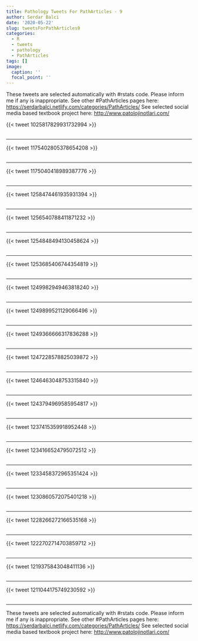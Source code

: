 ```yaml
---
title: Pathology Tweets For PathArticles - 9
author: Serdar Balci
date: '2020-05-22'
slug: tweetsForPathArticles9
categories:
  - R
  - tweets
  - pathology
  - PathArticles
tags: []
image:
  caption: ''
  focal_point: ''
---
```



These tweets are selected automatically with #rstats code. Please inform me if any is inappropriate.
See other #PathArticles pages here: https://serdarbalci.netlify.com/categories/PathArticles/ 
See selected social media based textbook project here: http://www.patolojinotlari.com/

{{< tweet 1025817829931732994 >}}
<br>
<br>
<hr>
{{< tweet 1175402805378654208 >}}
<br>
<br>
<hr>
{{< tweet 1175040418989387776 >}}
<br>
<br>
<hr>
{{< tweet 1258474461935931394 >}}
<br>
<br>
<hr>
{{< tweet 1256540788411871232 >}}
<br>
<br>
<hr>
{{< tweet 1254848494130458624 >}}
<br>
<br>
<hr>
{{< tweet 1253685406744354819 >}}
<br>
<br>
<hr>
{{< tweet 1249982949463818240 >}}
<br>
<br>
<hr>
{{< tweet 1249899521129066496 >}}
<br>
<br>
<hr>
{{< tweet 1249366666317836288 >}}
<br>
<br>
<hr>
{{< tweet 1247228578825039872 >}}
<br>
<br>
<hr>
{{< tweet 1246463048753315840 >}}
<br>
<br>
<hr>
{{< tweet 1243794969585954817 >}}
<br>
<br>
<hr>
{{< tweet 1237415359918952448 >}}
<br>
<br>
<hr>
{{< tweet 1234166524795072512 >}}
<br>
<br>
<hr>
{{< tweet 1233458372965351424 >}}
<br>
<br>
<hr>
{{< tweet 1230860572075401218 >}}
<br>
<br>
<hr>
{{< tweet 1228266272166535168 >}}
<br>
<br>
<hr>
{{< tweet 1222702714703859712 >}}
<br>
<br>
<hr>
{{< tweet 1219375843048411136 >}}
<br>
<br>
<hr>
{{< tweet 1211044175749230592 >}}
<br>
<br>
<hr>


These tweets are selected automatically with #rstats code. Please inform me if any is inappropriate.
See other #PathArticles pages here: https://serdarbalci.netlify.com/categories/PathArticles/ 
See selected social media based textbook project here: http://www.patolojinotlari.com/
